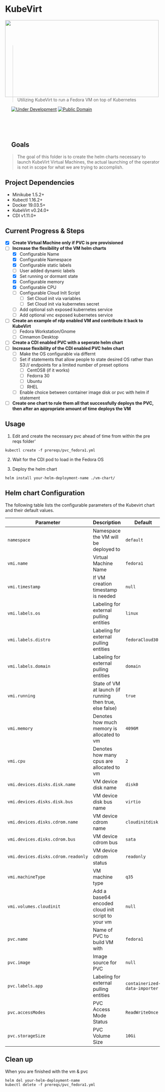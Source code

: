 
# KubeVirt
<img src="../images/helm-kubevirt.png" align="left" width="500px" height="250px"/>
<img align="left" width="0" height="192px" hspace="10"/>
<br></br><br></br>

> Utilizing KubeVirt to run a Fedora VM on top of Kubernetes

[![Under Development](https://img.shields.io/badge/under-development-skyblue.svg)](https://github.com/cez-aug/github-project-boilerplate) [![Public Domain](https://img.shields.io/badge/public-domain-lightgrey.svg)](https://creativecommons.org/publicdomain/zero/1.0/)

<br><br><br>

## Goals
> The goal of this folder is to create the helm charts necessary to launch KubeVirt Virtual Machines, the actual launching of the operator is not in scope for what we are trying to accomplish.

## Project Dependencies
* Minikube 1.5.2+
* Kubectl 1.16.2+
* Docker 19.03.5+
* KubeVirt v0.24.0+
* CDI v1.11.0+

## Current Progress & Steps

- [x] **Create Virtual Machine only if PVC is pre provisioned**
- [ ] **Increase the flexibility of the VM helm charts**
  - [x] Configurable Name
  - [x] Configurable Namespace
  - [x] Configurable static labels
  - [ ] User added dynamic labels
  - [x] Set running or dormant state
  - [x] Configurable memory
  - [x] Configurable CPU
  - [ ] Configurable Cloud InIt Script
    - [ ] Set Cloud init via variables
    - [ ] Set Cloud init via kubernetes secret
  - [ ] Add optional ssh exposed kubernetes service
  - [ ] Add optional vnc exposed kubernetes service
- [ ] **Create an example of rdp enabled VM and contribute it back to KubeVirt**
  - [ ] Fedora Workstation/Gnome
  - [ ] Cinnamon Desktop
- [ ] **Create a CDI enabled PVC with a seperate helm chart**
- [ ] **Increase flexibility of the CDI enabled PVC helm chart**
  - [ ] Make the OS configurable via differnt 
  - [ ] Set if statements that allow people to state desired OS rather than S3:// endpoints for a limited number of preset options
    - [ ] CentOS8 (if it works)
    - [ ] Fedorra 30
    - [ ] Ubuntu
    - [ ] RHEL
  - [ ] Enable choice between container image disk or pvc with helm if statement
- [ ] **Create one chart to rule them all that successfully deploys the PVC, then after an appropriate amount of time deploys the VM**

## Usage
1) Edit and create the necessary pvc ahead of time from within the pre reqs folder'

```
kubectl create -f prereqs/pvc_fedora1.yml
```
2) Wait for the CDI pod to load in the Fedora OS

3) Deploy the helm chart

```
helm install your-helm-deployment-name ./vm-chart/
```

## Helm chart Configuration

The following table lists the configurable parameters of the Kubevirt chart and their default values.

| Parameter                                | Description                                               | Default                         |
|------------------------------------------|-----------------------------------------------------------|---------------------------------|
| `namespace`                              | Namespace the VM will be deployed to                      | ```default```                   |
| `vmi.name`                               | Virtual Machine Name                                      | ```fedora1```                   |
| `vmi.timestamp`                          | If VM creation timestamp is needed                        | `null`                          |
| `vmi.labels.os`                          | Labeling for external pulling entities                    | `linux`                         |
| `vmi.labels.distro`                      | Labeling for external pulling entities                    | ```fedoraCloud30```             |
| `vmi.labels.domain`                      | Labeling for external pulling entities                    | ```domain```                    |
| `vmi.running`                            | State of VM at launch (if running then true, else false)  | `true`                          |
| `vmi.memory`                             | Denotes how much memory is allocated to vm                | `4096M`                         |
| `vmi.cpu`                                | Denotes how many cpus are allocated to vm                 | `2`                             |
| `vmi.devices.disks.disk.name`            | VM device disk name                                       | `disk0`                         |
| `vmi.devices.disks.disk.bus`             | VM device disk bus name                                   | `virtio`                        |
| `vmi.devices.disks.cdrom.name`           | VM device cdrom name                                      | `cloudinitdisk`                 |
| `vmi.devices.disks.cdrom.bus`            | VM device cdrom bus                                       | `sata`                          |
| `vmi.devices.disks.cdrom.readonly`       | VM device cdrom status                                    | `readonly`                      |
| `vmi.machineType`                        | VM machine type                                           | `q35`                           |
| `vmi.volumes.cloudinit`                  | Add a base64 encoded cloud init script to your vm         | `null`                          |
| `pvc.name`                               | Name of PVC to build VM with                              | `fedora1`                       |
| `pvc.image`                              | Image source for PVC                                      | `null`                          |
| `pvc.labels.app`                         | Labeling for external pulling entities                    | `containerized-data-importer`   |
| `pvc.accessModes`                        | PVC Access Mode Status                                    | `ReadWriteOnce`                 |
| `pvc.storageSize`                        | PVC Volume Size                                           | `10Gi`                          |


## Clean up
When you are finished with the vm & pvc
```
helm del your-helm-deployment-name
kubectl delete -f prereqs/pvc_fedora1.yml
```


